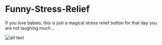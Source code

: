 # Funny-Stress-Relief


If you love babies, this is just a magical stress relief button for that day you are not laughing much...

![alt text](https://github.com/costargc/funny-stress-relief/blob/master/images/baby_me.gif)

